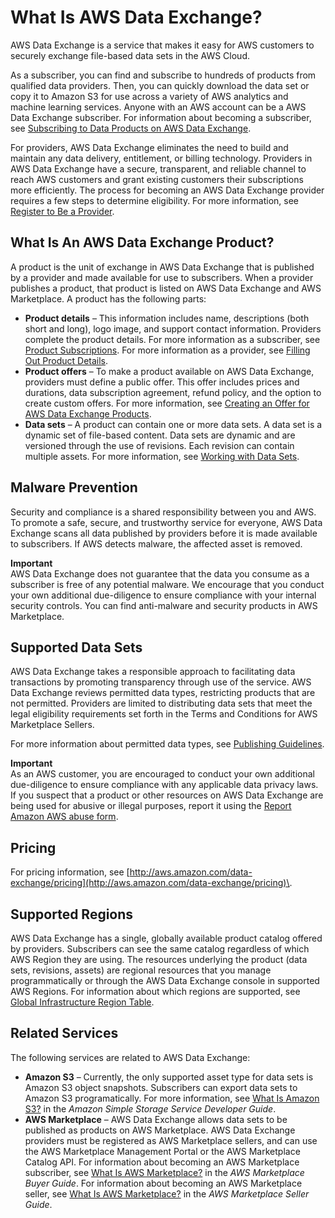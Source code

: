 # What Is AWS Data Exchange?<a name="what-is"></a>

AWS Data Exchange is a service that makes it easy for AWS customers to securely exchange file\-based data sets in the AWS Cloud\.

As a subscriber, you can find and subscribe to hundreds of products from qualified data providers\. Then, you can quickly download the data set or copy it to Amazon S3 for use across a variety of AWS analytics and machine learning services\. Anyone with an AWS account can be a AWS Data Exchange subscriber\. For information about becoming a subscriber, see [Subscribing to Data Products on AWS Data Exchange](subscribe-to-data-sets.md)\.

For providers, AWS Data Exchange eliminates the need to build and maintain any data delivery, entitlement, or billing technology\. Providers in AWS Data Exchange have a secure, transparent, and reliable channel to reach AWS customers and grant existing customers their subscriptions more efficiently\. The process for becoming an AWS Data Exchange provider requires a few steps to determine eligibility\. For more information, see [Register to Be a Provider](providing-data-sets.md#provider-registration)\.

## What Is An AWS Data Exchange Product?<a name="data-exchange-products"></a>

A product is the unit of exchange in AWS Data Exchange that is published by a provider and made available for use to subscribers\. When a provider publishes a product, that product is listed on AWS Data Exchange and AWS Marketplace\. A product has the following parts:
+ **Product details** – This information includes name, descriptions \(both short and long\), logo image, and support contact information\. Providers complete the product details\. For more information as a subscriber, see [Product Subscriptions](product-subscriptions.md)\. For more information as a provider, see [Filling Out Product Details](publishing-products.md#fill-out-product-details)\.
+ **Product offers** – To make a product available on AWS Data Exchange, providers must define a public offer\. This offer includes prices and durations, data subscription agreement, refund policy, and the option to create custom offers\. For more information, see [Creating an Offer for AWS Data Exchange Products](prepare-offers.md)\.
+ **Data sets** – A product can contain one or more data sets\. A data set is a dynamic set of file\-based content\. Data sets are dynamic and are versioned through the use of revisions\. Each revision can contain multiple assets\. For more information, see [Working with Data Sets](data-sets.md)\.

## Malware Prevention<a name="ensuring-safe-data"></a>

Security and compliance is a shared responsibility between you and AWS\. To promote a safe, secure, and trustworthy service for everyone, AWS Data Exchange scans all data published by providers before it is made available to subscribers\. If AWS detects malware, the affected asset is removed\.

**Important**  
AWS Data Exchange does not guarantee that the data you consume as a subscriber is free of any potential malware\. We encourage that you conduct your own additional due\-diligence to ensure compliance with your internal security controls\. You can find anti\-malware and security products in AWS Marketplace\.

## Supported Data Sets<a name="supported-data-sets"></a>

AWS Data Exchange takes a responsible approach to facilitating data transactions by promoting transparency through use of the service\. AWS Data Exchange reviews permitted data types, restricting products that are not permitted\. Providers are limited to distributing data sets that meet the legal eligibility requirements set forth in the Terms and Conditions for AWS Marketplace Sellers\.

For more information about permitted data types, see [Publishing Guidelines](publishing-guidelines.md)\.

**Important**  
As an AWS customer, you are encouraged to conduct your own additional due\-diligence to ensure compliance with any applicable data privacy laws\. If you suspect that a product or other resources on AWS Data Exchange are being used for abusive or illegal purposes, report it using the [Report Amazon AWS abuse form](https://support.aws.amazon.com/#/contacts/report-abuse)\.

## Pricing<a name="pricing"></a>

For pricing information, see [http://aws.amazon.com/data-exchange/pricing](http://aws.amazon.com/data-exchange/pricing)\.

## Supported Regions<a name="supported-regions"></a>

AWS Data Exchange has a single, globally available product catalog offered by providers\. Subscribers can see the same catalog regardless of which AWS Region they are using\. The resources underlying the product \(data sets, revisions, assets\) are regional resources that you manage programmatically or through the AWS Data Exchange console in supported AWS Regions\. For information about which regions are supported, see [Global Infrastructure Region Table](http://aws.amazon.com/about-aws/global-infrastructure/regional-product-services/)\.

## Related Services<a name="related-services"></a>

The following services are related to AWS Data Exchange:
+ **Amazon S3** – Currently, the only supported asset type for data sets is Amazon S3 object snapshots\. Subscribers can export data sets to Amazon S3 programatically\. For more information, see [What Is Amazon S3?](https://docs.aws.amazon.com/AmazonS3/latest/dev/Welcome.html) in the *Amazon Simple Storage Service Developer Guide*\.
+ **AWS Marketplace** – AWS Data Exchange allows data sets to be published as products on AWS Marketplace\. AWS Data Exchange providers must be registered as AWS Marketplace sellers, and can use the AWS Marketplace Management Portal or the AWS Marketplace Catalog API\. For information about becoming an AWS Marketplace subscriber, see [What Is AWS Marketplace?](https://docs.aws.amazon.com/marketplace/latest/buyerguide/what-is-marketplace.html) in the *AWS Marketplace Buyer Guide*\. For information about becoming an AWS Marketplace seller, see [What Is AWS Marketplace?](https://docs.aws.amazon.com/marketplace/latest/userguide/what-is-marketplace.html) in the *AWS Marketplace Seller Guide*\.